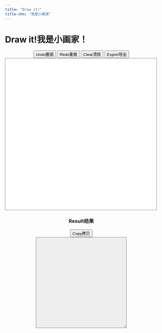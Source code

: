 ```yaml
---
title: "Draw it!"
title-chn: "我是小画家"
---
```


<style>
    #canvas {
      background: #fff;
      border: 1px solid #888;
      cursor: crosshair;
      display: block;
      width: 500px;
      height: 500px;
      image-rendering: pixelated;
    }
    #display_result {
      width: 300px;
      height: 300px;
      font-size: 12px;
      font-family: 'Noto Sans Mono', 'Noto Sans Symbols2', monospace;
      background: #eee;
      color: #222;
    }
</style>

# <span class="eng">Draw it!</span><span class="chn">我是小画家！</span>

<div style="text-align: center">
    <button id="undoBtn" title="Undo (Cmd/Ctrl+Z)"><span class="eng">Undo</span><span class="chn">撤销</span></button>
    <button id="redoBtn" title="Redo (Cmd/Ctrl+Shift+Z)"><span class="eng">Redo</span><span class="chn">重做</span></button>
    <button id="clearBtn"><span class="eng">Clear</span><span class="chn">清除</span></button>
    <button id="exportBtn"><span class="eng">Export</span><span class="chn">导出</span></button>
    <br>
    <canvas id="canvas" width="100" height="100"></canvas>
    <h3><span class="eng">Result</span><span class="chn">结果</span></h3>
    <button id="copyBtn" title="Copy output text (Cmd/Ctrl+C)"><span class="eng">Copy</span><span class="chn">拷贝</span></button>
    <br>
    <textarea id="display_result" readonly></textarea>
</div>

<script src="./main.js"></script>